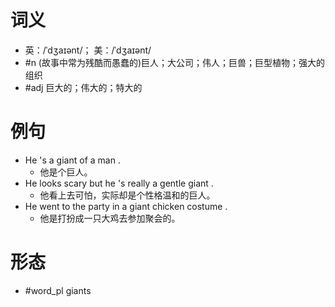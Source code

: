 # 词义
- 英：/ˈdʒaɪənt/； 美：/ˈdʒaɪənt/
- #n (故事中常为残酷而愚蠢的)巨人；大公司；伟人；巨兽；巨型植物；强大的组织
- #adj 巨大的；伟大的；特大的
# 例句
- He 's a giant of a man .
	- 他是个巨人。
- He looks scary but he 's really a gentle giant .
	- 他看上去可怕，实际却是个性格温和的巨人。
- He went to the party in a giant chicken costume .
	- 他是打扮成一只大鸡去参加聚会的。
# 形态
- #word_pl giants
